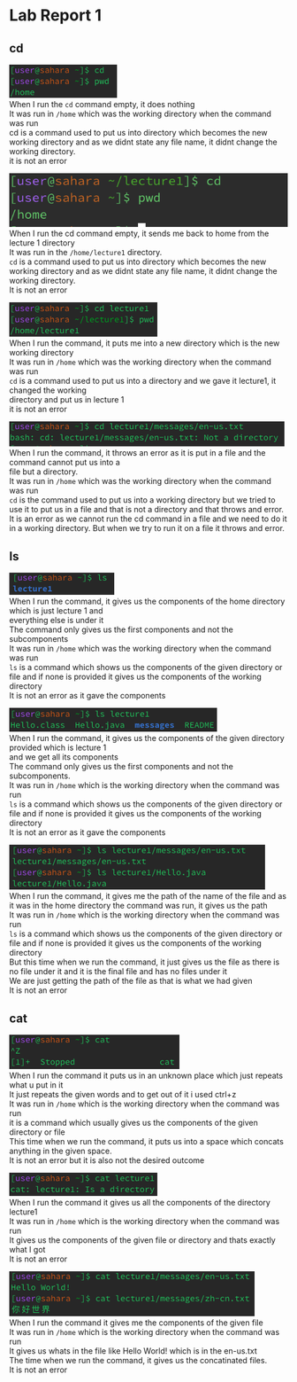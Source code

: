# **Lab Report 1**

## cd
  
![image](cdempty.png)  
When I run the `cd` command empty, it does nothing  
It was run in `/home` which was the working directory when the command was run  
cd is a command used to put us into directory which becomes the new working directory and as we didnt   state any file name, it didnt change the working directory.  
it is not an error  

![image](cd_empty_1.png)
When I run the cd command empty, it sends me back to home from the lecture 1 directory  
It was run in the `/home/lecture1` directory.  
`cd` is a command used to put us into directory which becomes the new working directory and as we didnt   state any file name, it didnt change the working directory.  
It is not an error  

![image](cddirectory.png)  
When I run the command, it puts me into a new directory which is the new working directory  
It was run in `/home` which was the working directory when the command was run  
`cd` is a command used to put us into a directory and we gave it lecture1, it changed the working  
directory and put us in lecture 1  
it is not an error  
  
![image](cdfile.png)
When I run the command, it throws an error as it is put in a file and the command cannot put us into a  
file but a directory.  
It was run in `/home` which was the working directory when the command was run  
`cd` is the command used to put us into a working directory but we tried to use it to put us in a file and that is not a directory and that throws and error.  
It is an error as we cannot run the cd command in a file and we need to do it in a working directory.  But when we try to run it on a file it throws and error.  

  
## ls
  
![image](lsempty.png)  
When I run the command, it gives us the components of the home directory which is just lecture 1 and  
everything else is under it  
The command only gives us the first components and not the subcomponents  
It was run in `/home` which was the working directory when the command was run  
`ls` is a command which shows us the components of the given directory or file and if none is provided it  gives us the components of the working directory  
It is not an error as it gave the components  
  
![image](lsdirectory.png)  
When I run the command, it gives us the components of the given directory provided which is lecture 1  
and we get all its components  
The command only gives us the first components and not the subcomponents.  
It was run in `/home` which is the working directory when the command was run  
`ls` is a command which shows us the components of the given directory or file and if none is provided it  gives us the components of the working directory  
It is not an error as it gave the components  
  
![image](lsfile.png)  
When I run the command, it gives me the path of the name of the file and as it was in the home directory the command was run, it gives us the path  
It was run in `/home` which is the working directory when the command was run  
`ls` is a command which shows us the components of the given directory or file and if none is provided it  gives us the components of the working directory  
But this time when we run the command, it just gives us the file as there is no file under it and it is  the final file and has no files under it  
We are just getting the path of the file as that is what we had given  
It is not an error  
  
## cat
  
![image](catempty.png)  
When I run the command it puts us in an unknown place which just repeats what u put in it  
It just repeats the given words and to get out of it i used ctrl+z  
It was run in `/home` which is the working directory when the command was run  
it is a command which usually gives us the components of the given directory or file  
This time when we run the command, it puts us into a space which concats anything in the given space.  
It is not an error but it is also not the desired outcome  
  
![image](catdirectory.png)  
When I run the command it gives us all the components of the directory lecture1  
It was run in `/home` which is the working directory when the command was run  
It gives us the components of the given file or directory and thats exactly what I got  
It is not an error  
  
![image](catfile.png)  
When I run the command it gives me the components of the given file  
It was run in `/home` which is the working directory when the command was run  
It gives us whats in the file like Hello World! which is in the en-us.txt   
The time when we run the command, it gives us the concatinated files.  
It is not an error  
